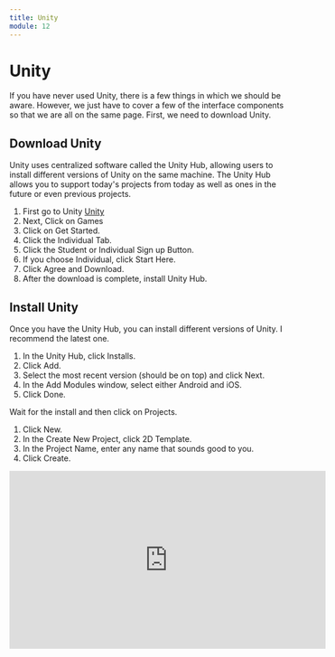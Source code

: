 ```yaml
---
title: Unity
module: 12
---
```


# Unity

If you have never used Unity, there is a few things in which we should be aware.  However, we just have to cover a few of the interface components so that we are all on the same page.  First, we need to download Unity.

## Download Unity

Unity uses centralized software called the Unity Hub, allowing users to install different versions of Unity on the same machine.  The Unity Hub allows you to support today's projects from today as well as ones in the future or even previous projects.

1. First go to Unity [Unity](https://unity.com/)
2. Next, Click on Games
3. Click on Get Started.
4. Click the Individual Tab.
5. Click the Student or Individual Sign up Button.
6. If you choose Individual, click Start Here.
7. Click Agree and Download.
8. After the download is complete, install Unity Hub.


## Install Unity

Once you have the Unity Hub, you can install different versions of Unity.  I recommend the latest one.


1. In the Unity Hub, click Installs.
2. Click Add.
3. Select the most recent version (should be on top) and click Next.
4. In the Add Modules window, select either Android and iOS.
5. Click Done.

Wait for the install and then click on Projects.

1. Click New.
2. In the Create New Project, click 2D Template.
3. In the Project Name, enter any name that sounds good to you.
4. Click Create.

<iframe width="560" height="315" src="https://umontana.zoom.us/rec/play/7sIodOD8-zM3TIDAtQSDUKV5W9Tve_-s0iUbqfoFzU3kUiNQZ1qvY-FGYLEVqZoixJIAwaXTXk4QhlDw?continueMode=true" frameborder="0" allow="accelerometer; autoplay; encrypted-media; gyroscope; picture-in-picture" allowfullscreen></iframe>